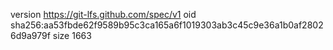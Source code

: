 version https://git-lfs.github.com/spec/v1
oid sha256:aa53fbde62f9589b95c3ca165a6f1019303ab3c45c9e36a1b0af28026d9a979f
size 1663
